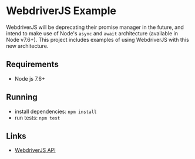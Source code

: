 # WebdriverJS Example
WebdriverJS will be deprecating their promise manager in the future, and intend to make use of Node's `async` and `await` architecture (available in Node v7.6+). This project includes examples of using WebdriverJS with this new architecture. 

## Requirements
- Node js 7.6+

## Running
- install dependencies: `npm install`
- run tests: `npm test`

## Links
- [WebdriverJS API](https://seleniumhq.github.io/selenium/docs/api/javascript/module/selenium-webdriver/index.html)